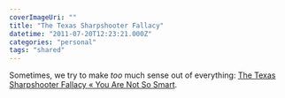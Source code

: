 ```yaml
---
coverImageUri: ""
title: "The Texas Sharpshooter Fallacy"
datetime: "2011-07-20T12:23:21.000Z"
categories: "personal"
tags: "shared"
---
```


Sometimes, we try to make _too_ much sense out of everything: [The Texas Sharpshooter Fallacy « You Are Not So Smart](http://youarenotsosmart.com/2010/09/11/the-texas-sharpshooter-fallacy/ "The Texas Sharpshooter Fallacy « You Are Not So Smart").
